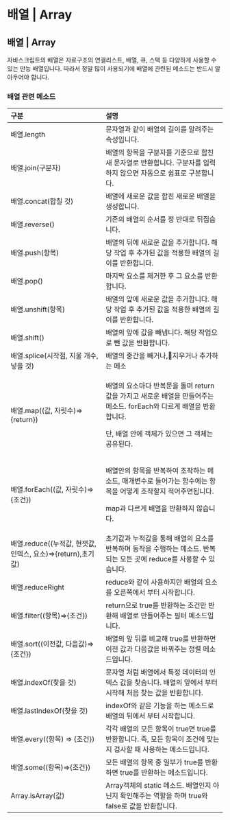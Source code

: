 # 배열 \| Array

## 배열 \| Array

 자바스크립트의 배열은 자료구조의 연결리스트, 배열, 큐, 스택 등 다양하게 사용할 수 있는 만능 배열입니다. 따라서 정말 많이 사용되기에 배열에 관련된 메소드는 반드시 알아두어야 합니다.

### 배열 관련 메소드

<table>
  <thead>
    <tr>
      <th style="text-align:left">&#xAD6C;&#xBD84;</th>
      <th style="text-align:left">&#xC124;&#xBA85;</th>
    </tr>
  </thead>
  <tbody>
    <tr>
      <td style="text-align:left">&#xBC30;&#xC5F4;.length</td>
      <td style="text-align:left">&#xBB38;&#xC790;&#xC5F4;&#xACFC; &#xAC19;&#xC774; &#xBC30;&#xC5F4;&#xC758;
        &#xAE38;&#xC774;&#xB97C; &#xC54C;&#xB824;&#xC8FC;&#xB294; &#xC18D;&#xC131;&#xC785;&#xB2C8;&#xB2E4;.</td>
    </tr>
    <tr>
      <td style="text-align:left">&#xBC30;&#xC5F4;.join(&#xAD6C;&#xBD84;&#xC790;)</td>
      <td style="text-align:left">&#xBC30;&#xC5F4;&#xC758; &#xD56D;&#xBAA9;&#xC744; &#xAD6C;&#xBD84;&#xC790;&#xB97C;
        &#xAE30;&#xC900;&#xC73C;&#xB85C; &#xD569;&#xCE5C; &#xC0C8; &#xBB38;&#xC790;&#xC5F4;&#xB85C;
        &#xBC18;&#xD658;&#xD569;&#xB2C8;&#xB2E4;. &#xAD6C;&#xBD84;&#xC790;&#xB97C;
        &#xC785;&#xB825;&#xD558;&#xC9C0; &#xC54A;&#xC73C;&#xBA74; &#xC790;&#xB3D9;&#xC73C;&#xB85C;
        &#xC27C;&#xD45C;&#xB85C; &#xAD6C;&#xBD84;&#xD569;&#xB2C8;&#xB2E4;.</td>
    </tr>
    <tr>
      <td style="text-align:left">&#xBC30;&#xC5F4;.concat(&#xD569;&#xCE60; &#xAC83;)</td>
      <td style="text-align:left">&#xBC30;&#xC5F4;&#xC5D0; &#xC0C8;&#xB85C;&#xC6B4; &#xAC12;&#xC744; &#xD569;&#xCE5C;
        &#xC0C8;&#xB85C;&#xC6B4; &#xBC30;&#xC5F4;&#xC744; &#xC0DD;&#xC131;&#xD569;&#xB2C8;&#xB2E4;.</td>
    </tr>
    <tr>
      <td style="text-align:left">&#xBC30;&#xC5F4;.reverse()</td>
      <td style="text-align:left">&#xAE30;&#xC874;&#xC758; &#xBC30;&#xC5F4;&#xC758; &#xC21C;&#xC11C;&#xB97C;
        &#xC815; &#xBC18;&#xB300;&#xB85C; &#xB4A4;&#xC9D1;&#xC2B5;&#xB2C8;&#xB2E4;.</td>
    </tr>
    <tr>
      <td style="text-align:left">&#xBC30;&#xC5F4;.push(&#xD56D;&#xBAA9;)</td>
      <td style="text-align:left">&#xBC30;&#xC5F4;&#xC758; &#xB4A4;&#xC5D0; &#xC0C8;&#xB85C;&#xC6B4; &#xAC12;&#xC744;
        &#xCD94;&#xAC00;&#xD569;&#xB2C8;&#xB2E4;. &#xD574;&#xB2F9; &#xC791;&#xC5C5;
        &#xD6C4; &#xCD94;&#xAC00;&#xB41C; &#xAC12;&#xC744; &#xC801;&#xC6A9;&#xD55C;
        &#xBC30;&#xC5F4;&#xC758; &#xAE38;&#xC774;&#xB97C; &#xBC18;&#xD658;&#xD569;&#xB2C8;&#xB2E4;.</td>
    </tr>
    <tr>
      <td style="text-align:left">&#xBC30;&#xC5F4;.pop()</td>
      <td style="text-align:left">&#xB9C8;&#xC9C0;&#xB9C9; &#xC694;&#xC18C;&#xB97C; &#xC81C;&#xAC70;&#xD55C;
        &#xD6C4; &#xADF8; &#xC694;&#xC18C;&#xB97C; &#xBC18;&#xD658;&#xD569;&#xB2C8;&#xB2E4;.</td>
    </tr>
    <tr>
      <td style="text-align:left">&#xBC30;&#xC5F4;.unshift(&#xD56D;&#xBAA9;)</td>
      <td style="text-align:left">&#xBC30;&#xC5F4;&#xC758; &#xC55E;&#xC5D0; &#xC0C8;&#xB85C;&#xC6B4; &#xAC12;&#xC744;
        &#xCD94;&#xAC00;&#xD569;&#xB2C8;&#xB2E4;. &#xD574;&#xB2F9; &#xC791;&#xC5C5;
        &#xD6C4; &#xCD94;&#xAC00;&#xB41C; &#xAC12;&#xC744; &#xC801;&#xC6A9;&#xD55C;
        &#xBC30;&#xC5F4;&#xC758; &#xAE38;&#xC774;&#xB97C; &#xBC18;&#xD658;&#xD569;&#xB2C8;&#xB2E4;.</td>
    </tr>
    <tr>
      <td style="text-align:left">&#xBC30;&#xC5F4;.shift()</td>
      <td style="text-align:left">&#xBC30;&#xC5F4;&#xC758; &#xC55E;&#xC5D0; &#xAC12;&#xC744; &#xBE7C;&#xB0C5;&#xB2C8;&#xB2E4;.
        &#xD574;&#xB2F9; &#xC791;&#xC5C5;&#xC73C;&#xB85C; &#xBE80; &#xAC12;&#xC744;
        &#xBC18;&#xD658;&#xD569;&#xB2C8;&#xB2E4;.</td>
    </tr>
    <tr>
      <td style="text-align:left">&#xBC30;&#xC5F4;.splice(&#xC2DC;&#xC791;&#xC810;, &#xC9C0;&#xC6B8; &#xAC1C;&#xC218;,
        &#xB123;&#xC744; &#xAC83;)</td>
      <td style="text-align:left">&#xBC30;&#xC5F4;&#xC758; &#xC911;&#xAC04;&#xC744; &#xBE7C;&#xAC70;&#xB098;,&#xC9C0;&#xC6B0;&#xAC70;&#xB098;
        &#xCD94;&#xAC00;&#xD558;&#xB294; &#xBA54;&#xC18C;</td>
    </tr>
    <tr>
      <td style="text-align:left">&#xBC30;&#xC5F4;.map((&#xAC12;, &#xC790;&#xB9BF;&#xC218;)=&gt;{return})</td>
      <td
      style="text-align:left">
        <p>&#xBC30;&#xC5F4;&#xC758; &#xC694;&#xC18C;&#xB9C8;&#xB2E4; &#xBC18;&#xBCF5;&#xBB38;&#xC744;
          &#xB3CC;&#xBA70; return &#xAC12;&#xC744; &#xAC00;&#xC9C0;&#xACE0; &#xC0C8;&#xB85C;&#xC6B4;
          &#xBC30;&#xC5F4;&#xC744; &#xB9CC;&#xB4E4;&#xC5B4;&#xC8FC;&#xB294; &#xBA54;&#xC18C;&#xB4DC;.
          forEach&#xC640; &#xB2E4;&#xB974;&#xAC8C; &#xBC30;&#xC5F4;&#xC744; &#xBC18;&#xD658;&#xD569;&#xB2C8;&#xB2E4;.</p>
        <p>&#xB2E8;, &#xBC30;&#xC5F4; &#xC548;&#xC5D0; &#xAC1D;&#xCCB4;&#xAC00; &#xC788;&#xC73C;&#xBA74;
          &#xADF8; &#xAC1D;&#xCCB4;&#xB294; &#xACF5;&#xC720;&#xB41C;&#xB2E4;.</p>
        </td>
    </tr>
    <tr>
      <td style="text-align:left">&#xBC30;&#xC5F4;.forEach((&#xAC12;, &#xC790;&#xB9BF;&#xC218;)=&gt;{&#xC870;&#xAC74;})</td>
      <td
      style="text-align:left">
        <p>&#xBC30;&#xC5F4;&#xC548;&#xC758; &#xD56D;&#xBAA9;&#xC744; &#xBC18;&#xBCF5;&#xD558;&#xC5EC;
          &#xC870;&#xC791;&#xD558;&#xB294; &#xBA54;&#xC18C;&#xB4DC;, &#xB9E4;&#xAC1C;&#xBCC0;&#xC218;&#xB85C;
          &#xB4E4;&#xC5B4;&#xAC00;&#xB294; &#xD568;&#xC218;&#xC5D0;&#xB294; &#xD56D;&#xBAA9;&#xC744;
          &#xC5B4;&#xB5BB;&#xAC8C; &#xC870;&#xC791;&#xD560;&#xC9C0; &#xC801;&#xC5B4;&#xC8FC;&#xBA74;&#xB429;&#xB2C8;&#xB2E4;.</p>
        <p>map&#xACFC; &#xB2E4;&#xB974;&#xAC8C; &#xBC30;&#xC5F4;&#xC744; &#xBC18;&#xD658;&#xD558;&#xC9C0;
          &#xC54A;&#xC2B5;&#xB2C8;&#xB2E4;.</p>
        </td>
    </tr>
    <tr>
      <td style="text-align:left">&#xBC30;&#xC5F4;.reduce((&#xB204;&#xC801;&#xAC12;, &#xD604;&#xC7BF;&#xAC12;,
        &#xC778;&#xB371;&#xC2A4;, &#xC694;&#xC18C;)=&gt;{return},&#xCD08;&#xAE30;&#xAC12;)</td>
      <td
      style="text-align:left">&#xCD08;&#xAE30;&#xAC12;&#xACFC; &#xB204;&#xC801;&#xAC12;&#xC744; &#xD1B5;&#xD574;
        &#xBC30;&#xC5F4;&#xC758; &#xC694;&#xC18C;&#xB97C; &#xBC18;&#xBCF5;&#xD558;&#xBA70;
        &#xB3D9;&#xC791;&#xC744; &#xC218;&#xD589;&#xD558;&#xB294; &#xBA54;&#xC18C;&#xB4DC;.
        &#xBC18;&#xBCF5;&#xB418;&#xB294; &#xBAA8;&#xB4E0; &#xACF3;&#xC5D0; reduce&#xB97C;
        &#xC0AC;&#xC6A9;&#xD560; &#xC218; &#xC788;&#xC2B5;&#xB2C8;&#xB2E4;.</td>
    </tr>
    <tr>
      <td style="text-align:left">&#xBC30;&#xC5F4;.reduceRight</td>
      <td style="text-align:left">reduce&#xC640; &#xAC19;&#xC774; &#xC0AC;&#xC6A9;&#xD558;&#xC9C0;&#xB9CC;
        &#xBC30;&#xC5F4;&#xC758; &#xC694;&#xC18C;&#xB97C; &#xC624;&#xB978;&#xCABD;&#xC5D0;&#xC11C;
        &#xBD80;&#xD130; &#xC2DC;&#xC791;&#xD569;&#xB2C8;&#xB2E4;.</td>
    </tr>
    <tr>
      <td style="text-align:left">&#xBC30;&#xC5F4;.filter((&#xD56D;&#xBAA9;)=&gt;{&#xC870;&#xAC74;})</td>
      <td
      style="text-align:left">return&#xC73C;&#xB85C; true&#xB97C; &#xBC18;&#xD658;&#xD558;&#xB294; &#xC870;&#xAC74;&#xB9CC;
        &#xBC18;&#xD658;&#xD574; &#xBC30;&#xC5F4;&#xB85C; &#xB9CC;&#xB4E4;&#xC5B4;&#xC8FC;&#xB294;
        &#xD544;&#xD130; &#xBA54;&#xC18C;&#xB4DC;&#xC785;&#xB2C8;&#xB2E4;.</td>
    </tr>
    <tr>
      <td style="text-align:left">&#xBC30;&#xC5F4;.sort((&#xC774;&#xC804;&#xAC12;, &#xB2E4;&#xC74C;&#xAC12;)=&gt;{&#xC870;&#xAC74;})</td>
      <td
      style="text-align:left">&#xBC30;&#xC5F4;&#xC758; &#xC55E; &#xB4A4;&#xB97C; &#xBE44;&#xAD50;&#xD574;
        true&#xB97C; &#xBC18;&#xD658;&#xD558;&#xBA74; &#xC774;&#xC804; &#xAC12;&#xACFC;
        &#xB2E4;&#xC74C;&#xAC12;&#xC744; &#xBC14;&#xAFD4;&#xC8FC;&#xB294; &#xC815;&#xB82C;
        &#xBA54;&#xC18C;&#xB4DC;&#xC785;&#xB2C8;&#xB2E4;.</td>
    </tr>
    <tr>
      <td style="text-align:left">&#xBC30;&#xC5F4;.indexOf(&#xCC3E;&#xC744; &#xAC83;)</td>
      <td style="text-align:left">&#xBB38;&#xC790;&#xC5F4; &#xCC98;&#xB7FC; &#xBC30;&#xC5F4;&#xC5D0;&#xC11C;
        &#xD2B9;&#xC815; &#xB370;&#xC774;&#xD130;&#xC758; &#xC778;&#xB371;&#xC2A4;
        &#xAC12;&#xC744; &#xCC3E;&#xC2B5;&#xB2C8;&#xB2E4;. &#xBC30;&#xC5F4;&#xC758;
        &#xC55E;&#xC5D0;&#xC11C; &#xBD80;&#xD130; &#xC2DC;&#xC791;&#xD574; &#xCC98;&#xC74C;
        &#xCC3E;&#xB294; &#xAC12;&#xC744; &#xBC18;&#xD658;&#xD569;&#xB2C8;&#xB2E4;.</td>
    </tr>
    <tr>
      <td style="text-align:left">&#xBC30;&#xC5F4;.lastIndexOf(&#xCC3E;&#xC744; &#xAC83;)</td>
      <td style="text-align:left">indexOf&#xC640; &#xAC19;&#xC740; &#xAE30;&#xB2A5;&#xC744; &#xD558;&#xB294;
        &#xBA54;&#xC18C;&#xB4DC;&#xB85C; &#xBC30;&#xC5F4;&#xC758; &#xB4A4;&#xC5D0;&#xC11C;
        &#xBD80;&#xD130; &#xC2DC;&#xC791;&#xD569;&#xB2C8;&#xB2E4;.</td>
    </tr>
    <tr>
      <td style="text-align:left">&#xBC30;&#xC5F4;.every((&#xD56D;&#xBAA9;) =&gt; {&#xC870;&#xAC74;})</td>
      <td
      style="text-align:left">&#xAC01;&#xAC01; &#xBC30;&#xC5F4;&#xC758; &#xBAA8;&#xB4E0; &#xD56D;&#xBAA9;&#xC774;
        true&#xBA74; true&#xB97C; &#xBC18;&#xD658;&#xD569;&#xB2C8;&#xB2E4;. &#xC989;,
        &#xBAA8;&#xB4E0; &#xD56D;&#xBAA9;&#xC774; &#xC870;&#xAC74;&#xC5D0; &#xB9DE;&#xB294;&#xC9C0;
        &#xAC80;&#xC0AC;&#xD560; &#xB54C; &#xC0AC;&#xC6A9;&#xD558;&#xB294; &#xBA54;&#xC18C;&#xB4DC;&#xC785;&#xB2C8;&#xB2E4;.</td>
    </tr>
    <tr>
      <td style="text-align:left">&#xBC30;&#xC5F4;.some((&#xD56D;&#xBAA9;)=&gt;{&#xC870;&#xAC74;})</td>
      <td
      style="text-align:left">&#xBAA8;&#xB4E0; &#xBC30;&#xC5F4;&#xC758; &#xD56D;&#xBAA9; &#xC911; &#xC77C;&#xBD80;&#xAC00;
        true&#xB97C; &#xBC18;&#xD658;&#xD558;&#xBA74; true&#xB97C; &#xBC18;&#xD658;&#xD558;&#xB294;
        &#xBA54;&#xC18C;&#xB4DC;&#xC785;&#xB2C8;&#xB2E4;.</td>
    </tr>
    <tr>
      <td style="text-align:left">Array.isArray(&#xAC12;)</td>
      <td style="text-align:left">Array&#xAC1D;&#xCCB4;&#xC758; static &#xBA54;&#xC18C;&#xB4DC;. &#xBC30;&#xC5F4;&#xC778;&#xC9C0;
        &#xC544;&#xB2CC;&#xC9C0; &#xD655;&#xC778;&#xD574;&#xC8FC;&#xB294; &#xC5ED;&#xD560;&#xC744;
        &#xD558;&#xBA70; true&#xC640; false&#xB85C; &#xAC12;&#xC744; &#xBC18;&#xD658;&#xD569;&#xB2C8;&#xB2E4;.</td>
    </tr>
  </tbody>
</table>